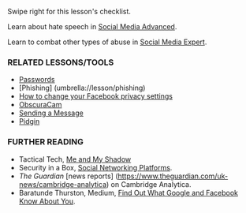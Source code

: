 [Title]: # (What now?)
[Order]: # (10)

Swipe right for this lesson's checklist.

Learn about hate speech in [Social Media Advanced](umbrella://lesson/social-media/1).

Learn to combat other types of abuse in [Social Media Expert](umbrella://lesson/social-media/2).

### RELATED LESSONS/TOOLS

*   [Passwords](umbrella://lesson/passwords)
*	[Phishing] (umbrella://lesson/phishing)
*   [How to change your Facebook privacy settings](umbrella://lesson/facebook)
*   [ObscuraCam](umbrella://lesson/obscuracam)
*   [Sending a Message](umbrella://lesson/sending-a-message)
*   [Pidgin](umbrella://lesson/pidgin)

### FURTHER READING

*	Tactical Tech, [Me and My Shadow](https://myshadow.org/)
*   Security in a Box, [Social Networking Platforms](https://securityinabox.org/en/guide/social-networking/web/).
* *The Guardian* [news reports] (https://www.theguardian.com/uk-news/cambridge-analytica) on Cambridge Analytica.
*	Baratunde Thurston, Medium, [Find Out What Google and Facebook Know About You](https://medium.com/s/trustissues/find-out-what-google-and-facebook-know-about-you-31d0fa6d7b61).
